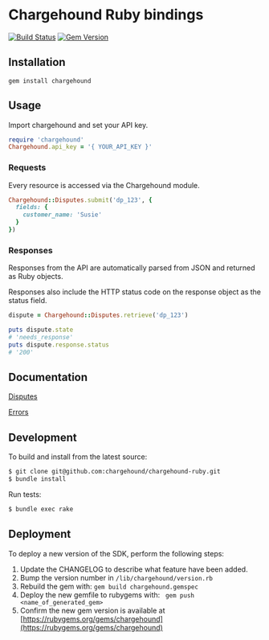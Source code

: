 # Chargehound Ruby bindings

[![Build Status](https://github.com/chargehound/chargehound-ruby/actions/workflows/ruby.yml/badge.svg)](https://github.com/chargehound/chargehound-ruby/actions/workflows/ruby.yml) [![Gem Version](https://badge.fury.io/rb/chargehound.svg)](https://badge.fury.io/rb/chargehound)

## Installation

`gem install chargehound`

## Usage

Import chargehound and set your API key.

```ruby
require 'chargehound'
Chargehound.api_key = '{ YOUR_API_KEY }'
```

### Requests

Every resource is accessed via the Chargehound module.

```ruby
Chargehound::Disputes.submit('dp_123', {
  fields: {
    customer_name: 'Susie'
  }
})
```

### Responses

Responses from the API are automatically parsed from JSON and returned as Ruby objects.

Responses also include the HTTP status code on the response object as the status field.

```ruby
dispute = Chargehound::Disputes.retrieve('dp_123')

puts dispute.state
# 'needs_response'
puts dispute.response.status
# '200'
```

## Documentation

[Disputes](https://www.chargehound.com/docs/api/index.html?ruby#disputes)

[Errors](https://www.chargehound.com/docs/api/index.html?ruby#errors)

## Development

To build and install from the latest source:

```bash
$ git clone git@github.com:chargehound/chargehound-ruby.git
$ bundle install
```

Run tests:

```bash
$ bundle exec rake
```

## Deployment

To deploy a new version of the SDK, perform the following steps:

 1. Update the CHANGELOG to describe what feature have been added.
 2. Bump the version number in `/lib/chargehound/version.rb`
 3. Rebuild the gem with:
   ```gem build chargehound.gemspec```
 4. Deploy the new gemfile to rubygems with:
   ``` gem push <name_of_generated_gem>```
 5. Confirm the new gem version is available at [https://rubygems.org/gems/chargehound](https://rubygems.org/gems/chargehound)
